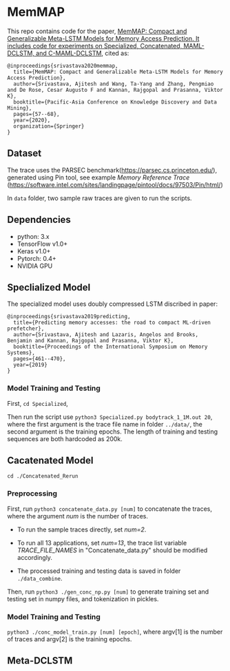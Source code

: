 # MemMAP
This repo contains code for the paper, [MemMAP: Compact and Generalizable Meta-LSTM Models for Memory Access Prediction. It includes code for experiments on Specialized, Concatenated, MAML-DCLSTM, and C-MAML-DCLSTM](https://doi.org/10.1007/978-3-030-47436-2_5), cited as:
```
@inproceedings{srivastava2020memmap,
  title={MemMAP: Compact and Generalizable Meta-LSTM Models for Memory Access Prediction},
  author={Srivastava, Ajitesh and Wang, Ta-Yang and Zhang, Pengmiao and De Rose, Cesar Augusto F and Kannan, Rajgopal and Prasanna, Viktor K},
  booktitle={Pacific-Asia Conference on Knowledge Discovery and Data Mining},
  pages={57--68},
  year={2020},
  organization={Springer}
}
```
## Dataset 
The trace uses the PARSEC benchmark(https://parsec.cs.princeton.edu/), generated using Pin tool, see example *Memory Reference Trace* (https://software.intel.com/sites/landingpage/pintool/docs/97503/Pin/html/)

In `data` folder, two sample raw traces are given to run the scripts.

## Dependencies
* python: 3.x
* TensorFlow v1.0+
* Keras v1.0+
* Pytorch: 0.4+
* NVIDIA GPU

## Speclialized Model

The specialized model uses doubly compressed LSTM discribed in paper: 

```
@inproceedings{srivastava2019predicting,
  title={Predicting memory accesses: the road to compact ML-driven prefetcher},
  author={Srivastava, Ajitesh and Lazaris, Angelos and Brooks, Benjamin and Kannan, Rajgopal and Prasanna, Viktor K},
  booktitle={Proceedings of the International Symposium on Memory Systems},
  pages={461--470},
  year={2019}
}
```
### Model Training and Testing

First, `cd Specialized`,

Then run the script use `python3 Specialized.py bodytrack_1_1M.out 20`, where the first argument is the trace file name in folder `../data/`, the second argument is the training epochs. The length of training and testing sequences are both hardcoded as 200k.

## Cacatenated Model

`cd ./Concatenated_Rerun`

### Preprocessing

First, run `python3 concatenate_data.py [num]` to concatenate the traces, where the argument *num* is  the number of traces. 

* To run the sample traces directly, set *num=2*.

* To run all 13 applications, set *num=13*, the trace list variable *TRACE_FILE_NAMES* in "Concatenate_data.py" should be modified accordingly.

* The processed training and testing data is saved in folder `./data_combine`.

Then, run `python3 ./gen_conc_np.py [num]` to generate training set and testing set in numpy files, and tokenization in pickles.

### Model Training and Testing

```python3 ./conc_model_train.py [num] [epoch]```, where argv[1] is the number of traces and argv[2] is the training epochs.

## Meta-DCLSTM
